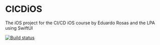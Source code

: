 # CICDiOS
The iOS project for the CI/CD iOS course by Eduardo Rosas and the LPA using SwiftUI

[![Build status](https://build.appcenter.ms/v0.1/apps/5d977446-f85f-4b5a-bc9e-56b23c8917b9/branches/dev/badge)](https://appcenter.ms)
